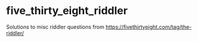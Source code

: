 # five_thirty_eight_riddler
Solutions to misc riddler questions from https://fivethirtyeight.com/tag/the-riddler/
